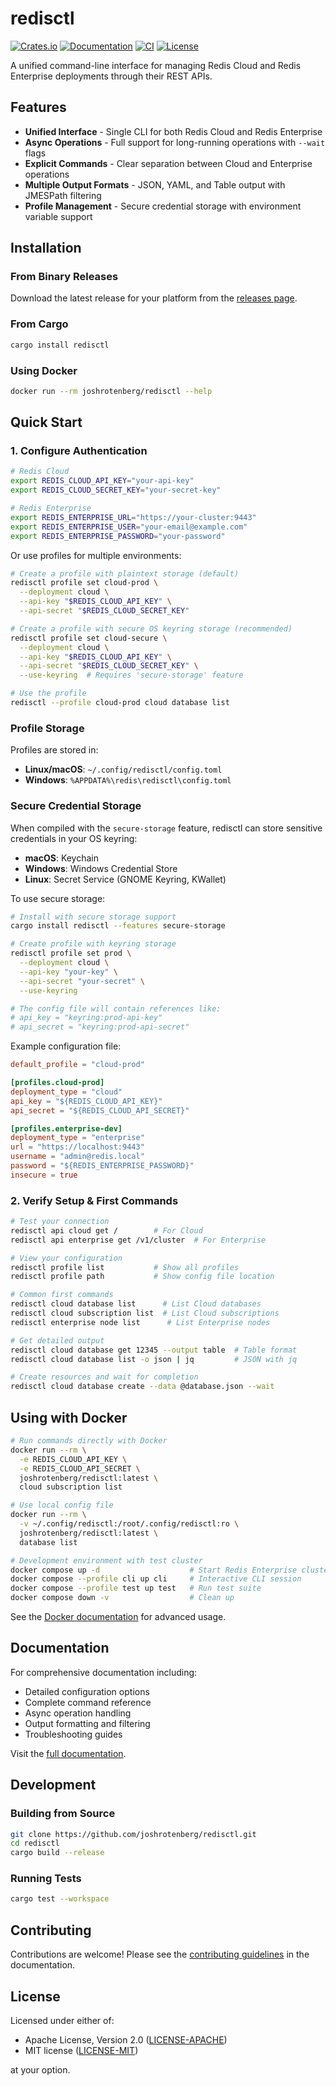 # redisctl

[![Crates.io](https://img.shields.io/crates/v/redisctl.svg)](https://crates.io/crates/redisctl)
[![Documentation](https://docs.rs/redisctl/badge.svg)](https://docs.rs/redisctl)
[![CI](https://github.com/joshrotenberg/redisctl/actions/workflows/ci.yml/badge.svg)](https://github.com/joshrotenberg/redisctl/actions/workflows/ci.yml)
[![License](https://img.shields.io/badge/license-MIT%20OR%20Apache--2.0-blue.svg)](https://github.com/joshrotenberg/redisctl#license)

A unified command-line interface for managing Redis Cloud and Redis Enterprise deployments through their REST APIs.

## Features

- **Unified Interface** - Single CLI for both Redis Cloud and Redis Enterprise
- **Async Operations** - Full support for long-running operations with `--wait` flags  
- **Explicit Commands** - Clear separation between Cloud and Enterprise operations
- **Multiple Output Formats** - JSON, YAML, and Table output with JMESPath filtering
- **Profile Management** - Secure credential storage with environment variable support

## Installation

### From Binary Releases
Download the latest release for your platform from the [releases page](https://github.com/joshrotenberg/redisctl/releases).

### From Cargo
```bash
cargo install redisctl
```

### Using Docker
```bash
docker run --rm joshrotenberg/redisctl --help
```

## Quick Start

### 1. Configure Authentication

```bash
# Redis Cloud
export REDIS_CLOUD_API_KEY="your-api-key"
export REDIS_CLOUD_SECRET_KEY="your-secret-key"

# Redis Enterprise
export REDIS_ENTERPRISE_URL="https://your-cluster:9443"
export REDIS_ENTERPRISE_USER="your-email@example.com"
export REDIS_ENTERPRISE_PASSWORD="your-password"
```

Or use profiles for multiple environments:

```bash
# Create a profile with plaintext storage (default)
redisctl profile set cloud-prod \
  --deployment cloud \
  --api-key "$REDIS_CLOUD_API_KEY" \
  --api-secret "$REDIS_CLOUD_SECRET_KEY"

# Create a profile with secure OS keyring storage (recommended)
redisctl profile set cloud-secure \
  --deployment cloud \
  --api-key "$REDIS_CLOUD_API_KEY" \
  --api-secret "$REDIS_CLOUD_SECRET_KEY" \
  --use-keyring  # Requires 'secure-storage' feature

# Use the profile
redisctl --profile cloud-prod cloud database list
```

### Profile Storage

Profiles are stored in:
- **Linux/macOS**: `~/.config/redisctl/config.toml`
- **Windows**: `%APPDATA%\redis\redisctl\config.toml`

### Secure Credential Storage

When compiled with the `secure-storage` feature, redisctl can store sensitive credentials in your OS keyring:

- **macOS**: Keychain
- **Windows**: Windows Credential Store
- **Linux**: Secret Service (GNOME Keyring, KWallet)

To use secure storage:
```bash
# Install with secure storage support
cargo install redisctl --features secure-storage

# Create profile with keyring storage
redisctl profile set prod \
  --deployment cloud \
  --api-key "your-key" \
  --api-secret "your-secret" \
  --use-keyring

# The config file will contain references like:
# api_key = "keyring:prod-api-key"
# api_secret = "keyring:prod-api-secret"
```

Example configuration file:
```toml
default_profile = "cloud-prod"

[profiles.cloud-prod]
deployment_type = "cloud"
api_key = "${REDIS_CLOUD_API_KEY}"
api_secret = "${REDIS_CLOUD_API_SECRET}"

[profiles.enterprise-dev]
deployment_type = "enterprise"
url = "https://localhost:9443"
username = "admin@redis.local"
password = "${REDIS_ENTERPRISE_PASSWORD}"
insecure = true
```

### 2. Verify Setup & First Commands

```bash
# Test your connection
redisctl api cloud get /        # For Cloud
redisctl api enterprise get /v1/cluster  # For Enterprise

# View your configuration
redisctl profile list           # Show all profiles
redisctl profile path           # Show config file location

# Common first commands
redisctl cloud database list      # List Cloud databases
redisctl cloud subscription list  # List Cloud subscriptions
redisctl enterprise node list      # List Enterprise nodes

# Get detailed output
redisctl cloud database get 12345 --output table  # Table format
redisctl cloud database list -o json | jq         # JSON with jq

# Create resources and wait for completion
redisctl cloud database create --data @database.json --wait
```

## Using with Docker

```bash
# Run commands directly with Docker
docker run --rm \
  -e REDIS_CLOUD_API_KEY \
  -e REDIS_CLOUD_API_SECRET \
  joshrotenberg/redisctl:latest \
  cloud subscription list

# Use local config file
docker run --rm \
  -v ~/.config/redisctl:/root/.config/redisctl:ro \
  joshrotenberg/redisctl:latest \
  database list

# Development environment with test cluster
docker compose up -d                    # Start Redis Enterprise cluster
docker compose --profile cli up cli     # Interactive CLI session
docker compose --profile test up test   # Run test suite
docker compose down -v                  # Clean up
```

See the [Docker documentation](https://joshrotenberg.com/redisctl/getting-started/docker.html) for advanced usage.

## Documentation

For comprehensive documentation including:
- Detailed configuration options
- Complete command reference
- Async operation handling
- Output formatting and filtering
- Troubleshooting guides

Visit the [full documentation](https://joshrotenberg.github.io/redisctl/).

## Development

### Building from Source
```bash
git clone https://github.com/joshrotenberg/redisctl.git
cd redisctl
cargo build --release
```

### Running Tests
```bash
cargo test --workspace
```

## Contributing

Contributions are welcome! Please see the [contributing guidelines](https://joshrotenberg.github.io/redisctl/developer/contributing.html) in the documentation.

## License

Licensed under either of:
- Apache License, Version 2.0 ([LICENSE-APACHE](LICENSE-APACHE))
- MIT license ([LICENSE-MIT](LICENSE-MIT))

at your option.